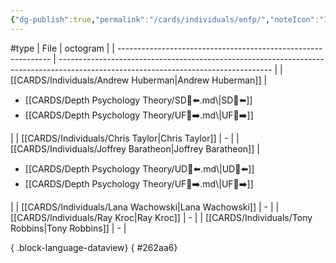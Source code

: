 ```yaml
---
{"dg-publish":true,"permalink":"/cards/individuals/enfp/","noteIcon":"1","created":"2023-04-29T12:10:17.178+02:00","updated":"2023-05-02T11:09:03.070+02:00"}
---
```


#type
| File                                                          | octogram                                                                                                                            |
| ------------------------------------------------------------- | ----------------------------------------------------------------------------------------------------------------------------------- |
| [[CARDS/Individuals/Andrew Huberman\|Andrew Huberman]]     | <ul><li>[[CARDS/Depth Psychology Theory/SD🤸⬅️.md\\|SD🤸⬅️]]</li><li>[[CARDS/Depth Psychology Theory/UF👤➡️.md\\|UF👤➡️]]</li></ul> |
| [[CARDS/Individuals/Chris Taylor\|Chris Taylor]]           | \-                                                                                                                                  |
| [[CARDS/Individuals/Joffrey Baratheon\|Joffrey Baratheon]] | <ul><li>[[CARDS/Depth Psychology Theory/UD👤⬅️.md\\|UD👤⬅️]]</li><li>[[CARDS/Depth Psychology Theory/UF👤➡️.md\\|UF👤➡️]]</li></ul> |
| [[CARDS/Individuals/Lana Wachowski\|Lana Wachowski]]       | \-                                                                                                                                  |
| [[CARDS/Individuals/Ray Kroc\|Ray Kroc]]                   | \-                                                                                                                                  |
| [[CARDS/Individuals/Tony Robbins\|Tony Robbins]]           | \-                                                                                                                                  |

{ .block-language-dataview}
{ #262aa6}


